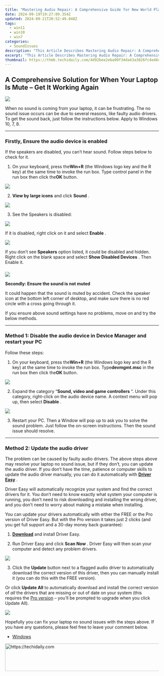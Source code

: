 ```yaml
---
title: "Mastering Audio Repair: A Comprehensive Guide for New World Players"
date: 2024-09-19T19:27:09.354Z
updated: 2024-09-21T20:52:49.048Z
tags:
  - win11
  - win10
  - win7
categories:
  - SoundIssues
description: "This Article Describes Mastering Audio Repair: A Comprehensive Guide for New World Players"
excerpt: "This Article Describes Mastering Audio Repair: A Comprehensive Guide for New World Players"
thumbnail: https://thmb.techidaily.com/4d92bee2eba99f34da43a3826fc4e46ce3e4a6c22b117140d007c698449c206f.png
---
```


## A Comprehensive Solution for When Your Laptop Is Mute – Get It Working Again

![](https://images.drivereasy.com/wp-content/uploads/2017/02/img_589bd4bbbb0eb.jpg)

 When no sound is coming from your laptop, it can be frustrating. The no sound issue occurs can be due to several reasons, like faulty audio drivers. To get the sound back, just follow the instructions below. Apply to Windows 10, 7, 8.

---

### **Firstly, Ensure the audio device is enabled**

 If the speakers are disabled, you can’t hear sound. Follow steps below to check for it.

 1) On your keyboard, press the**Win+R** (the Windows logo key and the R key) at the same time to invoke the run box. Type control panel in the run box then click the**OK** button.

![](https://images.drivereasy.com/wp-content/uploads/2018/09/img_5b9642607bba2.png)

 2) **View by large icons** and click **Sound** .

![](https://images.drivereasy.com/wp-content/uploads/2017/02/img_589bd4d734d2c.jpg)

3) See the Speakers is disabled:

![](https://images.drivereasy.com/wp-content/uploads/2017/02/img_589bd4dfc1fa7.jpg)

 If it is disabled, right click on it and select **Enable** .

![](https://images.drivereasy.com/wp-content/uploads/2017/02/img_589bd4eb667e9.jpg)

 If you don’t see **Speakers** option listed, it could be disabled and hidden. Right click on the blank space and select **Show Disabled Devices** . Then Enable it.

###

![](https://images.drivereasy.com/wp-content/uploads/2017/02/img_589bd4f2b0a08.png)

 **Secondly: Ensure the sound is not muted**

 It could happen that the sound is muted by accident. Check the speaker icon at the bottom left corner of desktop, and make sure there is no red circle with a cross going through it.

 If you ensure above sound settings have no problems, move on and try the below methods.

---

### **Method 1: Disable the audio device in Device Manager and restart your PC**

Follow these steps:

 1) On your keyboard, press the**Win+R** (the Windows logo key and the R key) at the same time to invoke the run box. Type**devmgmt.msc** in the run box then click the**OK** button.

![](https://images.drivereasy.com/wp-content/uploads/2018/09/img_5b9642d9827b4.png)

 2) Expand the category “**Sound, video and game controllers** “. Under this category, right-click on the audio device name. A context menu will pop up, then select **Disable** .

![](https://images.drivereasy.com/wp-content/uploads/2017/02/img_589bd515db2c0.jpg)

 3) Restart your PC. Then a Window will pop up to ask you to solve the sound problem. Just follow the on-screen instructions. Then the sound issue should resolve.

---

### **Method 2: Update the audio driver**

 The problem can be caused by faulty audio drivers. The above steps above may resolve your laptop no sound issue, but if they don’t, you can update the audio driver. If you don’t have the time, patience or computer skills to update the audio driver manually,  you can do it automatically with **[Driver Easy](https://tools.techidaily.com/drivereasy/download/)**  .

 Driver Easy will automatically recognize your system and find the correct drivers for it. You don’t need to know exactly what system your computer is running, you don’t need to risk downloading and installing the wrong driver, and you don’t need to worry about making a mistake when installing.

 You can update your drivers automatically with either the FREE or the Pro version of Driver Easy. But with the Pro version it takes just 2 clicks (and you get full support and a 30-day money back guarantee):

 1) **[Download](https://tools.techidaily.com/drivereasy/download/)**   and install Driver Easy.

 2) Run Driver Easy and click **Scan Now** . Driver Easy will then scan your computer and detect any problem drivers.

![](https://images.drivereasy.com/wp-content/uploads/2019/08/image-405.png)

 3) Click the **Update** button next to a flagged audio driver to automatically download the correct version of this driver, then you can manually install it (you can do this with the FREE version).

 Or click **Update All**  to automatically download and install the correct version of _all_   the drivers that are missing or out of date on your system (this requires the [Pro version](https://tools.techidaily.com/drivereasy/download/)   – you’ll be prompted to upgrade when you click Update All).

![](https://images.drivereasy.com/wp-content/uploads/2019/08/image-406.png)

 Hopefully you can fix your laptop no sound issues with the steps above. If you have any questions, please feel free to leave your comment below.

* [Windows](https://tools.techidaily.com/drivereasy/download/)

<ins class="adsbygoogle"
     style="display:block"
     data-ad-format="autorelaxed"
     data-ad-client="ca-pub-7571918770474297"
     data-ad-slot="1223367746"></ins>

<ins class="adsbygoogle"
     style="display:block"
     data-ad-client="ca-pub-7571918770474297"
     data-ad-slot="8358498916"
     data-ad-format="auto"
     data-full-width-responsive="true"></ins>



<!-- affiliate ads begin -->
<a href="https://ephamedtechinc.pxf.io/c/5597632/2136619/26400" target="_top" id="2136619">
  <img src="//a.impactradius-go.com/display-ad/26400-2136619" border="0" alt="https://techidaily.com" width="728" height="90"/>
</a>
<img height="0" width="0" src="https://ephamedtechinc.pxf.io/i/5597632/2136619/26400" style="position:absolute;visibility:hidden;" border="0" />
<!-- affiliate ads end -->

